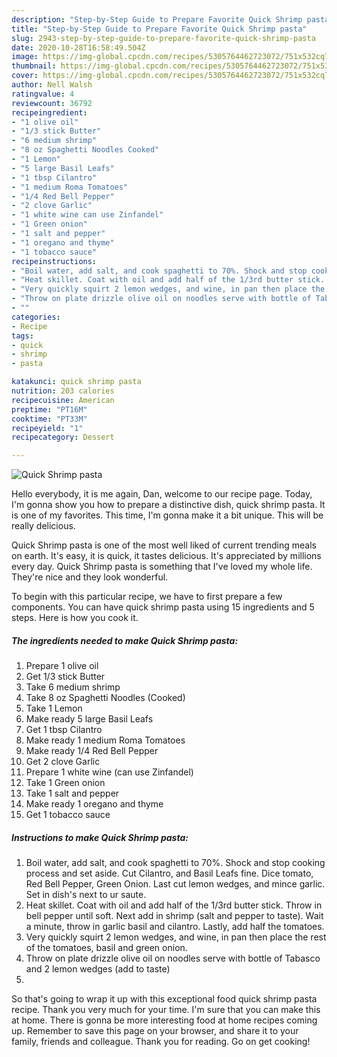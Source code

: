 ```yaml
---
description: "Step-by-Step Guide to Prepare Favorite Quick Shrimp pasta"
title: "Step-by-Step Guide to Prepare Favorite Quick Shrimp pasta"
slug: 2943-step-by-step-guide-to-prepare-favorite-quick-shrimp-pasta
date: 2020-10-28T16:58:49.504Z
image: https://img-global.cpcdn.com/recipes/5305764462723072/751x532cq70/quick-shrimp-pasta-recipe-main-photo.jpg
thumbnail: https://img-global.cpcdn.com/recipes/5305764462723072/751x532cq70/quick-shrimp-pasta-recipe-main-photo.jpg
cover: https://img-global.cpcdn.com/recipes/5305764462723072/751x532cq70/quick-shrimp-pasta-recipe-main-photo.jpg
author: Nell Walsh
ratingvalue: 4
reviewcount: 36792
recipeingredient:
- "1 olive oil"
- "1/3 stick Butter"
- "6 medium shrimp"
- "8 oz Spaghetti Noodles Cooked"
- "1 Lemon"
- "5 large Basil Leafs"
- "1 tbsp Cilantro"
- "1 medium Roma Tomatoes"
- "1/4 Red Bell Pepper"
- "2 clove Garlic"
- "1 white wine can use Zinfandel"
- "1 Green onion"
- "1 salt and pepper"
- "1 oregano and thyme"
- "1 tobacco sauce"
recipeinstructions:
- "Boil water, add salt, and cook spaghetti to 70%. Shock and stop cooking process and set aside. Cut Cilantro, and Basil Leafs fine. Dice tomato, Red Bell Pepper, Green Onion. Last cut lemon wedges, and mince garlic. Set in dish&#39;s next to ur saute."
- "Heat skillet. Coat with oil and add half of the 1/3rd butter stick. Throw in bell pepper until soft. Next add in shrimp (salt and pepper to taste). Wait a minute, throw in garlic basil and cilantro. Lastly, add half the tomatoes."
- "Very quickly squirt 2 lemon wedges, and wine, in pan then place the rest of the tomatoes, basil and green onion."
- "Throw on plate drizzle olive oil on noodles serve with bottle of Tabasco and  2 lemon wedges (add to taste)"
- ""
categories:
- Recipe
tags:
- quick
- shrimp
- pasta

katakunci: quick shrimp pasta 
nutrition: 203 calories
recipecuisine: American
preptime: "PT16M"
cooktime: "PT33M"
recipeyield: "1"
recipecategory: Dessert

---
```



![Quick Shrimp pasta](https://img-global.cpcdn.com/recipes/5305764462723072/751x532cq70/quick-shrimp-pasta-recipe-main-photo.jpg)

Hello everybody, it is me again, Dan, welcome to our recipe page. Today, I'm gonna show you how to prepare a distinctive dish, quick shrimp pasta. It is one of my favorites. This time, I'm gonna make it a bit unique. This will be really delicious.

Quick Shrimp pasta is one of the most well liked of current trending meals on earth. It's easy, it is quick, it tastes delicious. It's appreciated by millions every day. Quick Shrimp pasta is something that I've loved my whole life. They're nice and they look wonderful.




To begin with this particular recipe, we have to first prepare a few components. You can have quick shrimp pasta using 15 ingredients and 5 steps. Here is how you cook it.

<!--inarticleads1-->

##### The ingredients needed to make Quick Shrimp pasta:

1. Prepare 1 olive oil
1. Get 1/3 stick Butter
1. Take 6 medium shrimp
1. Take 8 oz Spaghetti Noodles (Cooked)
1. Take 1 Lemon
1. Make ready 5 large Basil Leafs
1. Get 1 tbsp Cilantro
1. Make ready 1 medium Roma Tomatoes
1. Make ready 1/4 Red Bell Pepper
1. Get 2 clove Garlic
1. Prepare 1 white wine (can use Zinfandel)
1. Take 1 Green onion
1. Take 1 salt and pepper
1. Make ready 1 oregano and thyme
1. Get 1 tobacco sauce




<!--inarticleads2-->

##### Instructions to make Quick Shrimp pasta:

1. Boil water, add salt, and cook spaghetti to 70%. Shock and stop cooking process and set aside. Cut Cilantro, and Basil Leafs fine. Dice tomato, Red Bell Pepper, Green Onion. Last cut lemon wedges, and mince garlic. Set in dish&#39;s next to ur saute.
1. Heat skillet. Coat with oil and add half of the 1/3rd butter stick. Throw in bell pepper until soft. Next add in shrimp (salt and pepper to taste). Wait a minute, throw in garlic basil and cilantro. Lastly, add half the tomatoes.
1. Very quickly squirt 2 lemon wedges, and wine, in pan then place the rest of the tomatoes, basil and green onion.
1. Throw on plate drizzle olive oil on noodles serve with bottle of Tabasco and  2 lemon wedges (add to taste)
1. 




So that's going to wrap it up with this exceptional food quick shrimp pasta recipe. Thank you very much for your time. I'm sure that you can make this at home. There is gonna be more interesting food at home recipes coming up. Remember to save this page on your browser, and share it to your family, friends and colleague. Thank you for reading. Go on get cooking!
